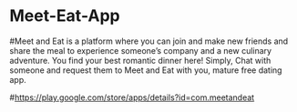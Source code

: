 # Meet-Eat-App

#Meet and Eat is a platform where you can join and make new friends and share the meal to experience someone’s company and a new culinary adventure. You find your best romantic dinner here!
Simply, Chat with someone and request them to Meet and Eat with you, mature free dating app.

#https://play.google.com/store/apps/details?id=com.meetandeat
